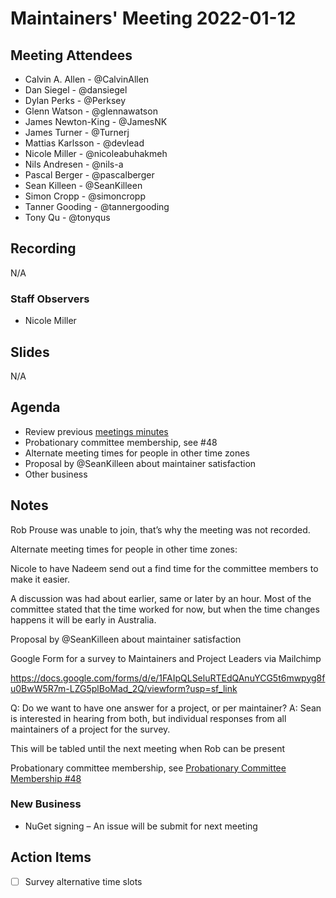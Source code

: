 # Maintainers' Meeting 2022-01-12

## Meeting Attendees

- Calvin A. Allen - @CalvinAllen
- Dan Siegel - @dansiegel
- Dylan Perks - @Perksey 
- Glenn Watson - @glennawatson
- James Newton-King - @JamesNK
- James Turner - @Turnerj
- Mattias Karlsson - @devlead
- Nicole Miller - @nicoleabuhakmeh
- Nils Andresen - @nils-a
- Pascal Berger - @pascalberger
- Sean Killeen - @SeanKilleen
- Simon Cropp - @simoncropp
- Tanner Gooding - @tannergooding 
- Tony Qu - @tonyqus

## Recording

N/A

### Staff Observers

- Nicole Miller

## Slides

N/A

## Agenda

- Review previous [meetings minutes](https://github.com/dotnet-foundation/wg-maintainers/blob/main/Meetings/2021-12-08-meeting-minutes.md)
- Probationary committee membership, see #48
- Alternate meeting times for people in other time zones
- Proposal by @SeanKilleen about maintainer satisfaction
- Other business


## Notes

Rob Prouse was unable to join, that’s why the meeting was not recorded.


Alternate meeting times for people in other time zones:

Nicole to have Nadeem send out a find time for the committee members to make it easier.

A discussion was had about earlier, same or later by an hour. Most of the committee stated that the time worked for now, but when the time changes happens it will be early in Australia.

Proposal by @SeanKilleen about maintainer satisfaction

Google Form for a survey to Maintainers and Project Leaders via Mailchimp

https://docs.google.com/forms/d/e/1FAIpQLSeluRTEdQAnuYCG5t6mwpyg8fu0BwW5R7m-LZG5plBoMad_2Q/viewform?usp=sf_link

Q: Do we want to have one answer for a project, or per maintainer?
A:  Sean is interested in hearing from both, but individual responses from all maintainers of a project for the survey.

This will be tabled until the next meeting when Rob can be present

Probationary committee membership, see [Probationary Committee Membership #48](https://github.com/dotnet-foundation/wg-maintainers/issues/48)

### New Business

- NuGet signing – An issue will be submit for next meeting

## Action Items

- [ ] Survey alternative time slots
